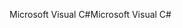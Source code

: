 <span data-ttu-id="81abe-101">Microsoft Visual C#</span><span class="sxs-lookup"><span data-stu-id="81abe-101">Microsoft Visual C#</span></span>